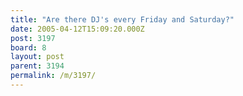 ```yaml
---
title: "Are there DJ's every Friday and Saturday?"
date: 2005-04-12T15:09:20.000Z
post: 3197
board: 8
layout: post
parent: 3194
permalink: /m/3197/
---
```


